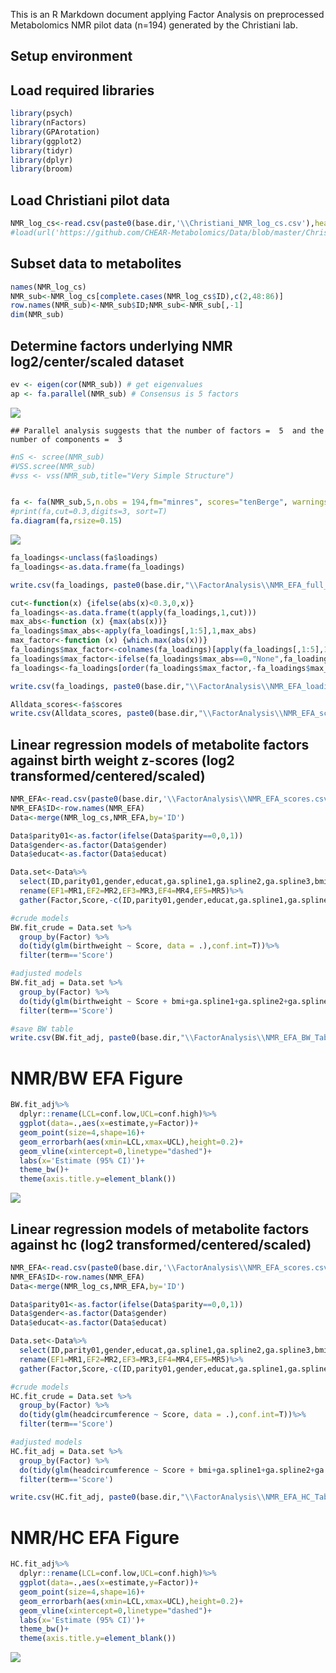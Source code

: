 This is an R Markdown document applying Factor Analysis on preprocessed Metabolomics NMR pilot data (n=194) generated by the Christiani lab.

Setup environment
-----------------

Load required libraries
-----------------------

``` r
library(psych)
library(nFactors)
library(GPArotation)
library(ggplot2)
library(tidyr)
library(dplyr)
library(broom)
```

Load Christiani pilot data
--------------------------

``` r
NMR_log_cs<-read.csv(paste0(base.dir,'\\Christiani_NMR_log_cs.csv'),header=T)
#load(url('https://github.com/CHEAR-Metabolomics/Data/blob/master/Christiani_NMR.RData'))
```

Subset data to metabolites
--------------------------

``` r
names(NMR_log_cs)
NMR_sub<-NMR_log_cs[complete.cases(NMR_log_cs$ID),c(2,48:86)]
row.names(NMR_sub)<-NMR_sub$ID;NMR_sub<-NMR_sub[,-1]
dim(NMR_sub)
```

Determine factors underlying NMR log2/center/scaled dataset
-----------------------------------------------------------

``` r
ev <- eigen(cor(NMR_sub)) # get eigenvalues
ap <- fa.parallel(NMR_sub) # Consensus is 5 factors
```

![](NMR_FactorAnalysis_files/figure-markdown_github/factors-1.png)

    ## Parallel analysis suggests that the number of factors =  5  and the number of components =  3

``` r
#nS <- scree(NMR_sub)
#VSS.scree(NMR_sub) 
#vss <- vss(NMR_sub,title="Very Simple Structure")


fa <- fa(NMR_sub,5,n.obs = 194,fm="minres", scores="tenBerge", warnings=TRUE)
#print(fa,cut=0.3,digits=3, sort=T)
fa.diagram(fa,rsize=0.15)
```

![](NMR_FactorAnalysis_files/figure-markdown_github/factors-2.png)

``` r
fa_loadings<-unclass(fa$loadings)
fa_loadings<-as.data.frame(fa_loadings)

write.csv(fa_loadings, paste0(base.dir,"\\FactorAnalysis\\NMR_EFA_full_loadings.csv"), row.names = T)

cut<-function(x) {ifelse(abs(x)<0.3,0,x)}
fa_loadings<-as.data.frame(t(apply(fa_loadings,1,cut)))
max_abs<-function (x) {max(abs(x))}
fa_loadings$max_abs<-apply(fa_loadings[,1:5],1,max_abs)
max_factor<-function (x) {which.max(abs(x))}
fa_loadings$max_factor<-colnames(fa_loadings)[apply(fa_loadings[,1:5],1,max_factor)] 
fa_loadings$max_factor<-ifelse(fa_loadings$max_abs==0,"None",fa_loadings$max_factor)
fa_loadings<-fa_loadings[order(fa_loadings$max_factor,-fa_loadings$max_abs),]

write.csv(fa_loadings, paste0(base.dir,"\\FactorAnalysis\\NMR_EFA_loadings.csv"), row.names = T)

Alldata_scores<-fa$scores
write.csv(Alldata_scores, paste0(base.dir,"\\FactorAnalysis\\NMR_EFA_scores.csv"), row.names = T)
```

Linear regression models of metabolite factors against birth weight z-scores (log2 transformed/centered/scaled)
---------------------------------------------------------------------------------------------------------------

``` r
NMR_EFA<-read.csv(paste0(base.dir,'\\FactorAnalysis\\NMR_EFA_scores.csv'),row.names=1)
NMR_EFA$ID<-row.names(NMR_EFA)
Data<-merge(NMR_log_cs,NMR_EFA,by='ID')

Data$parity01<-as.factor(ifelse(Data$parity==0,0,1))
Data$gender<-as.factor(Data$gender)
Data$educat<-as.factor(Data$educat)

Data.set<-Data%>%
  select(ID,parity01,gender,educat,ga.spline1,ga.spline2,ga.spline3,bmi,age,birthweight,headcircumference,MR1,MR2,MR3,MR4,MR5)%>%
  rename(EF1=MR1,EF2=MR2,EF3=MR3,EF4=MR4,EF5=MR5)%>%
  gather(Factor,Score,-c(ID,parity01,gender,educat,ga.spline1,ga.spline2,ga.spline3,bmi,age,birthweight,headcircumference))

#crude models
BW.fit_crude = Data.set %>% 
  group_by(Factor) %>%
  do(tidy(glm(birthweight ~ Score, data = .),conf.int=T))%>%
  filter(term=='Score')

#adjusted models
BW.fit_adj = Data.set %>% 
  group_by(Factor) %>%
  do(tidy(glm(birthweight ~ Score + bmi+ga.spline1+ga.spline2+ga.spline3+parity01+gender+educat+age, data = .),conf.int=T))%>%
  filter(term=='Score')

#save BW table
write.csv(BW.fit_adj, paste0(base.dir,"\\FactorAnalysis\\NMR_EFA_BW_Table1.csv"), row.names = T)
```

NMR/BW EFA Figure
=================

``` r
BW.fit_adj%>%
  dplyr::rename(LCL=conf.low,UCL=conf.high)%>%
  ggplot(data=.,aes(x=estimate,y=Factor))+
  geom_point(size=4,shape=16)+
  geom_errorbarh(aes(xmin=LCL,xmax=UCL),height=0.2)+
  geom_vline(xintercept=0,linetype="dashed")+
  labs(x='Estimate (95% CI)')+
  theme_bw()+
  theme(axis.title.y=element_blank())
```

![](NMR_FactorAnalysis_files/figure-markdown_github/figure_bw-1.png)

Linear regression models of metabolite factors against hc (log2 transformed/centered/scaled)
--------------------------------------------------------------------------------------------

``` r
NMR_EFA<-read.csv(paste0(base.dir,'\\FactorAnalysis\\NMR_EFA_scores.csv'),row.names=1)
NMR_EFA$ID<-row.names(NMR_EFA)
Data<-merge(NMR_log_cs,NMR_EFA,by='ID')

Data$parity01<-as.factor(ifelse(Data$parity==0,0,1))
Data$gender<-as.factor(Data$gender)
Data$educat<-as.factor(Data$educat)

Data.set<-Data%>%
  select(ID,parity01,gender,educat,ga.spline1,ga.spline2,ga.spline3,bmi,age,birthweight,headcircumference,MR1,MR2,MR3,MR4,MR5)%>%
  rename(EF1=MR1,EF2=MR2,EF3=MR3,EF4=MR4,EF5=MR5)%>%
  gather(Factor,Score,-c(ID,parity01,gender,educat,ga.spline1,ga.spline2,ga.spline3,bmi,age,birthweight,headcircumference))

#crude models
HC.fit_crude = Data.set %>% 
  group_by(Factor) %>%
  do(tidy(glm(headcircumference ~ Score, data = .),conf.int=T))%>%
  filter(term=='Score')

#adjusted models
HC.fit_adj = Data.set %>% 
  group_by(Factor) %>%
  do(tidy(glm(headcircumference ~ Score + bmi+ga.spline1+ga.spline2+ga.spline3+parity01+gender+educat+age, data = .),conf.int=T))%>%
  filter(term=='Score')

write.csv(HC.fit_adj, paste0(base.dir,"\\FactorAnalysis\\NMR_EFA_HC_Table1.csv"), row.names = T)
```

NMR/HC EFA Figure
=================

``` r
HC.fit_adj%>%
  dplyr::rename(LCL=conf.low,UCL=conf.high)%>%
  ggplot(data=.,aes(x=estimate,y=Factor))+
  geom_point(size=4,shape=16)+
  geom_errorbarh(aes(xmin=LCL,xmax=UCL),height=0.2)+
  geom_vline(xintercept=0,linetype="dashed")+
  labs(x='Estimate (95% CI)')+
  theme_bw()+
  theme(axis.title.y=element_blank())
```

![](NMR_FactorAnalysis_files/figure-markdown_github/figure_hc-1.png)
